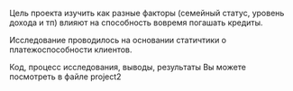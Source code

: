 Цель проекта изучить как разные факторы (семейный статус, уровень дохода и тп) влияют  на способность вовремя погашать кредиты.

Исследование проводилось на основании статичтики о платежоспособности клиентов.

Код, процесс исследования, выводы, результаты Вы можете посмотреть в файле project2


